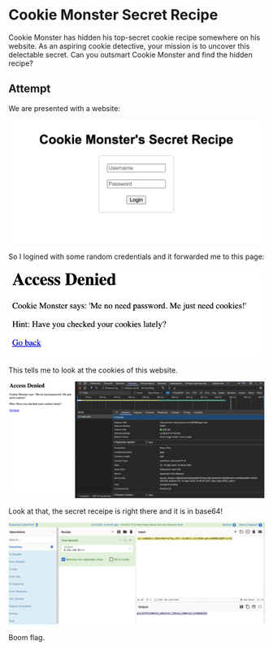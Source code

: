 # Cookie Monster Secret Recipe

Cookie Monster has hidden his top-secret cookie recipe somewhere on his website. As an aspiring cookie detective, your mission is to uncover this delectable secret. Can you outsmart Cookie Monster and find the hidden recipe?

## Attempt

We are presented with a website:

![pic1](pic1.png)

So I logined with some random credentials and it forwarded me to this page:

![pic2](pic2.png)

This tells me to look at the cookies of this website.

![pic3](pic3.png)

Look at that, the secret receipe is right there and it is in base64!

![pic4](pic4.png)

Boom flag.

